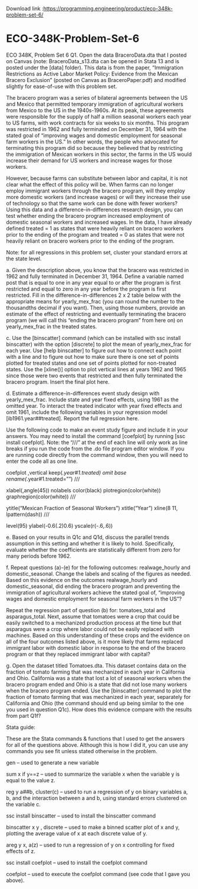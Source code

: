 Download link :https://programming.engineering/product/eco-348k-problem-set-6/

# ECO-348K-Problem-Set-6
ECO 348K, Problem Set 6
Q1. Open the data BraceroData.dta that I posted on Canvas (note: BraceroData_s13.dta can be opened in Stata 13 and is posted under the [data] folder). This data is from the paper, “Immigration Restrictions as Active Labor Market Policy: Evidence from the Mexican Bracero Exclusion” (posted on Canvas as BraceroPaper.pdf) and modified slightly for ease-of-use with this problem set.

The bracero program was a series of bilateral agreements between the US and Mexico that permitted temporary immigration of agricultural workers from Mexico to the US in the 1940s-1960s. At its peak, these agreements were responsible for the supply of half a million seasonal workers each year to US farms, with work contracts for six weeks to six months. This program was restricted in 1962 and fully terminated on December 31, 1964 with the stated goal of “improving wages and domestic employment for seasonal farm workers in the US.” In other words, the people who advocated for terminating this program did so because they believed that by restricting the immigration of Mexican workers in this sector, the farms in the US would increase their demand for US workers and increase wages for those workers.

However, because farms can substitute between labor and capital, it is not clear what the effect of this policy will be. When farms can no longer employ immigrant workers through the bracero program, will they employ more domestic workers (and increase wages) or will they increase their use of technology so that the same work can be done with fewer workers? Using this data and a difference-in-differences research design, you can test whether ending the bracero program increased employment of domestic seasonal workers and increased wages. In the data, I have already defined treated = 1 as states that were heavily reliant on bracero workers prior to the ending of the program and treated = 0 as states that were not heavily reliant on bracero workers prior to the ending of the program.

Note: for all regressions in this problem set, cluster your standard errors at the state level.

a. Given the description above, you know that the bracero was restricted in 1962 and fully terminated in December 31, 1964. Define a variable named post that is equal to one in any year equal to or after the program is first restricted and equal to zero in any year before the program is first restricted. Fill in the difference-in-differences 2 x 2 table below with the appropriate means for yearly_mex_frac (you can round the number to the thousandths decimal if you want). Then, using those numbers, provide an estimate of the effect of restricting and eventually terminating the bracero program (we will call this “ending the bracero program” from here on) on yearly_mex_frac in the treated states.

c. Use the [binscatter] command (which can be installed with ssc install binscatter) with the option [discrete] to plot the mean of yearly_mex_frac for each year. Use [help binscatter] to figure out how to connect each point with a line and to figure out how to make sure there is one set of points plotted for treated states and one set of points plotted for non-treated states. Use the [xline()] option to plot vertical lines at years 1962 and 1965 since those were two events that restricted and then fully terminated the bracero program. Insert the final plot here.

d. Estimate a difference-in-differences event study design with yearly_mex_frac. Include state and year fixed effects, using 1961 as the omitted year. To interact the treated indicator with year fixed effects and omit 1961, include the following variables in your regression model [ib1961.year##treated]. Report the full regression here.

Use the following code to make an event study figure and include it in your answers. You may need to install the command [coefplot] by running [ssc install coefplot]. Note: the “///” at the end of each line will only work as line breaks if you run the code from the .do file program editor window. If you are running code directly from the command window, then you will need to enter the code all as one line.

coefplot ,vertical keep(*.year#1.treated) omit base rename(*.year#1.treated=””) ///

xlabel(,angle(45)) nolabels color(black) plotregion(color(white)) graphregion(color(white)) ///

ytitle(“Mexican Fraction of Seasonal Workers”) xtitle(“Year”) xline(8 11, lpattern(dash)) ///

level(95) ylabel(-0.6(.2)0.6) yscale(r(-.6,.6))

e. Based on your results in Q1c and Q1d, discuss the parallel trends assumption in this setting and whether it is likely to hold. Specifically, evaluate whether the coefficients are statistically different from zero for many periods before 1962.

f. Repeat questions (a)-(e) for the following outcomes: realwage_hourly and domestic_seasonal. Change the labels and scaling of the figures as needed. Based on this evidence on the outcomes realwage_hourly and domestic_seasonal, did ending the bracero program and preventing the immigration of agricultural workers achieve the stated goal of, “improving wages and domestic employment for seasonal farm workers in the US”?

Repeat the regression part of question (b) for: tomatoes_total and asparagus_total. Next, assume that tomatoes were a crop that could be easily switched to a mechanized production process at the time but that asparagus were a crop where labor could not be easily replaced with machines. Based on this understanding of these crops and the evidence on all of the four outcomes listed above, is it more likely that farms replaced immigrant labor with domestic labor in response to the end of the bracero program or that they replaced immigrant labor with capital?

g. Open the dataset titled Tomatoes.dta. This dataset contains data on the fraction of tomato farming that was mechanized in each year in California and Ohio. California was a state that lost a lot of seasonal workers when the bracero program ended and Ohio is a state that did not lose many workers when the bracero program ended. Use the [binscatter] command to plot the fraction of tomato farming that was mechanized in each year, separately for California and Ohio (the command should end up being similar to the one you used in question Q1c). How does this evidence compare with the results from part Q1f?

Stata guide:

These are the Stata commands & functions that I used to get the answers for all of the questions above. Although this is how I did it, you can use any commands you see fit unless stated otherwise in the problem.

gen – used to generate a new variable

sum x if y==z – used to summarize the variable x when the variable y is equal to the value z.

reg y a##b, cluster(c) – used to run a regression of y on binary variables a, b, and the interaction between a and b, using standard errors clustered on the variable c.

ssc install binscatter – used to install the binscatter command

binscatter x y , discrete – used to make a binned scatter plot of x and y, plotting the average value of x at each discrete value of y.

areg y x, a(z) – used to run a regression of y on x controlling for fixed effects of z.

ssc install coefplot – used to install the coefplot command

coefplot – used to execute the coefplot command (see code that I gave you above).
